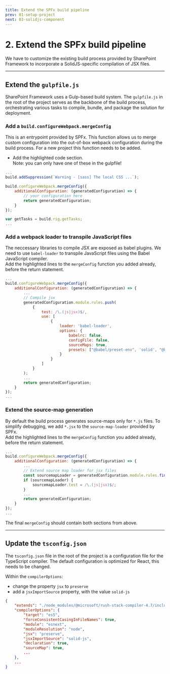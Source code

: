 ```yaml
---
title: Extend the SPFx build pipeline
prev: 01-setup-project
next: 03-solidjs-component
---
```


# 2. Extend the SPFx build pipeline

We have to customize the existing build process provided by SharePoint Framework to incorporate a SolidJS-specific compilation of JSX files.

---

## Extend the `gulpfile.js`

SharePoint Framework uses a Gulp-based build system. The `gulpfile.js` in the root of the project serves as the backbone of the build process, orchestrating various tasks to compile, bundle, and package the solution for deployment.


### Add a `build.configureWebpack.mergeConfig`
This is an entrypoint provided by SPFx. This function allows us to merge custom configuration 
into the out-of-box webpack configuration during the build process.
For a new project this function needs to be added.

- Add the highlighted code section.\
    Note: you can only have one of these in the gulpfile!

```js {4-9} showLineNumbers{4} title="gulpfile.js"
...
build.addSuppression(`Warning - [sass] The local CSS ...`);

build.configureWebpack.mergeConfig({
    additionalConfiguration: (generatedConfiguration) => {
        // your configuration here
        return generatedConfiguration;
    }
});

var getTasks = build.rig.getTasks;
...
```

### Add a webpack loader to transpile JavaScript files
The neccessary libraries to compile JSX are exposed as babel plugins. We need to use `babel-loader` to transpile JavaScript files using the Babel JavaScript compiler.\
Add the highlighted lines to the `mergeConfig` function you added already, before the return statement.

```js {5-21} showLineNumbers title="gulpfile.js"
...
build.configureWebpack.mergeConfig({
    additionalConfiguration: (generatedConfiguration) => {
        ...
        // Compile jsx
        generatedConfiguration.module.rules.push(
            {
                test: /\.(js|jsx)$/,
                use: [
                    {
                        loader: 'babel-loader',
                        options: {
                            babelrc: false,
                            configFile: false,
                            sourceMaps: true,
                            presets: ["@babel/preset-env", 'solid', "@babel/preset-typescript"],
                        }
                    }
                ]
            }
        );
        ...
        return generatedConfiguration;
    }
});
...
```

### Extend the source-map generation
By default the build process generates source-maps only for `*.js` files. To simplify debugging, we add `*.jsx` to the `source-map-loader` provided by SPFx.\
Add the highlighted lines to the `mergeConfig` function you added already, before the return statement.

```js {5-9} showLineNumbers title="gulpfile.js"
...
build.configureWebpack.mergeConfig({
    additionalConfiguration: (generatedConfiguration) => {
        ...
        // Extend source map loader for jsx files
        const sourcemapLoader = generatedConfiguration.module.rules.find(r => r.use.indexOf?.('source-map-loader') >= 0);
        if (sourcemapLoader) {
            sourcemapLoader.test = /\.(js|jsx)$/;
        }
        ...
        return generatedConfiguration;
    }
});
...
```

The final `mergeConfig` should contain both sections from above.

---

## Update the `tsconfig.json`
The `tsconfig.json` file in the root of the project is a configuration file for the TypeScript compiler. The default configuration is optimized for React, this needs to be changed.

Within the `compilerOptions`:
- change the property `jsx` to `preserve`
- add a `jsxImportSource` property, with the value `solid-js`


```json {8-9} showLineNumbers{8} title="tsconfig.json"
{
    "extends": "./node_modules/@microsoft/rush-stack-compiler-4.7/includes/tsconfig-web.json",
    "compilerOptions": {
        "target": "es5",
        "forceConsistentCasingInFileNames": true,
        "module": "esnext",
        "moduleResolution": "node",
        "jsx": "preserve",
        "jsxImportSource": "solid-js",
        "declaration": true,
        "sourceMap": true,
        ...
    },
    ...
}
```
